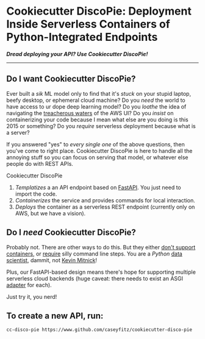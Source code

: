 # Cookiecutter DiscoPie: Deployment Inside Serverless Containers of Python-Integrated Endpoints
***Dread deploying your API? Use Cookiecutter DiscoPie!***
___

## Do I want Cookiecutter DiscoPie?

Ever built a *sik* ML model only to find that it's *stuck* on your stupid laptop, beefy desktop, or ephemeral cloud machine? Do you *need* the world to have access to ur dope deep learning model? Do you *loathe* the idea of navigating the [treacherous waters](https://twitter.com/iamdevloper/status/912185400336232449) of the AWS UI? Do you *insist* on containerizing your code because I mean what else are you doing is this 2015 or something? Do you *require* serverless deployment because what is a server?

If you answered "yes" to *every single one* of the above questions, then you've come to right place. Cookiecutter DiscoPie is here to handle all the annoying stuff so you can focus on serving that model, or whatever else people do with REST APIs.

Cookiecutter DiscoPie
1. *Templatizes* a an API endpoint based on [FastAPI](https://fastapi.tiangolo.com). You just need to import the code.
2. *Containerizes* the service and provides commands for local interaction.
3. *Deploys* the container as a serverless REST endpoint (currently only on AWS, but we have a vision).

## Do I *need* Cookiecutter DiscoPie?

Probably not. There are other ways to do this. But they either [don't support containers](https://github.com/aws/chalice), or [require](https://aws.amazon.com/blogs/machine-learning/using-container-images-to-run-pytorch-models-in-aws-lambda/) silly command line steps. You are a *Python* [data scientist](https://www.hbs.edu/faculty/Pages/item.aspx?num=43110), dammit, not  [Kevin Mitnick](https://en.wikipedia.org/wiki/Kevin_Mitnick)!

Plus, our FastAPI-based design means there's hope for supporting multiple serverless cloud backends (huge caveat: there needs to exist an ASGI [adapter](https://github.com/jordaneremieff/mangum) for each).

Just try it, you nerd!

## To create a new API, run:
```
cc-disco-pie https://www.github.com/caseyfitz/cookiecutter-disco-pie
```
